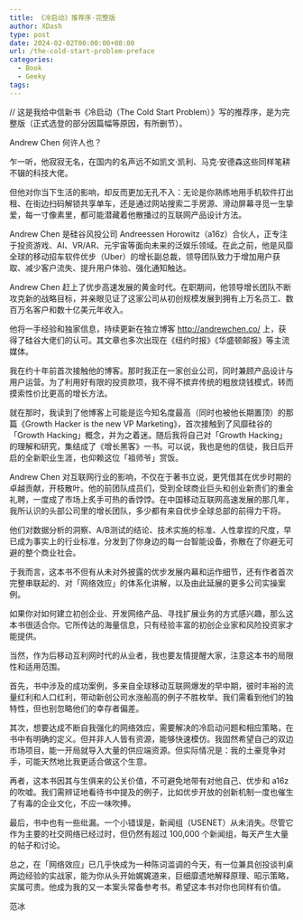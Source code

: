 ```yaml
---
title: 《冷启动》推荐序·完整版
author: XDash
type: post
date: 2024-02-02T00:00:00+08:00
url: /the-cold-start-problem-preface
categories:
  - Book
  - Geeky
tags:
---
```

// 这是我给中信新书《冷启动（The Cold Start Problem）》写的推荐序，是为完整版（正式选登的部分因篇幅等原因，有所删节）。  

Andrew Chen 何许人也？

乍一听，他寂寂无名，在国内的名声远不如凯文·凯利、马克·安德森这些同样笔耕不辍的科技大佬。

但他对你当下生活的影响，却反而更加无孔不入：无论是你熟练地用手机软件打出租、在街边扫码解锁共享单车，还是通过网站搜索二手房源、滑动屏幕寻觅一生挚爱，每一寸像素里，都可能潜藏着他散播过的互联网产品设计方法。

Andrew Chen 是硅谷风投公司 Andreessen Horowitz（a16z）合伙人，正专注于投资游戏、AI、VR/AR、元宇宙等面向未来的泛娱乐领域。在此之前，他是风靡全球的移动招车软件优步（Uber）的增长副总裁，领导团队致力于增加用户获取、减少客户流失、提升用户体验、强化通知触达。

Andrew Chen 赶上了优步高速发展的黄金时代。在职期间，他领导增长团队不断攻克新的战略目标，并亲眼见证了这家公司从初创规模发展到拥有上万名员工、数百万名客户和数十亿美元年收入。

他将一手经验和独家信息，持续更新在独立博客 http://andrewchen.co/ 上，获得了硅谷大佬们的认可。其文章也多次出现在《纽约时报》《华盛顿邮报》等主流媒体。

我在约十年前首次接触他的博客。那时我正在一家创业公司，同时兼顾产品设计与用户运营。为了利用好有限的投资款项，我不得不摈弃传统的粗放烧钱模式，转而摸索性价比更高的增长方法。

就在那时，我读到了他博客上可能是迄今知名度最高（同时也被他长期置顶）的那篇《Growth Hacker is the new VP Marketing》，首次接触到了风靡硅谷的「Growth Hacking」概念，并为之着迷。随后我将自己对「Growth Hacking」的理解和研究，集结成了《增长黑客》一书。可以说，我也是他的信徒，我日后开启的全新职业生涯，也仰赖这位「祖师爷」赏饭。

Andrew Chen 对互联网行业的影响，不仅在于著书立说，更凭借其在优步时期的卓越贡献，开枝散叶。他的前团队成员们，受到全球商业巨头和创业新贵们的重金礼聘，一度成了市场上炙手可热的香饽饽。在中国移动互联网高速发展的那几年，我所认识的头部公司里的增长团队，多少都有来自优步全球总部的前得力干将。

他们对数据分析的洞察、A/B测试的结论、技术实施的标准、人性拿捏的尺度，早已成为事实上的行业标准，分发到了你身边的每一台智能设备，弥散在了你避无可避的整个商业社会。

于我而言，这本书不但有从未对外披露的优步发展内幕和运作细节，还有作者首次完整串联起的、对「网络效应」的体系化讲解，以及由此延展的更多公司实操案例。

如果你对如何建立初创企业、开发网络产品、寻找扩展业务的方式感兴趣，那么这本书很适合你。它所传达的海量信息，只有经验丰富的初创企业家和风险投资家才能提供。

当然，作为后移动互利网时代的从业者，我也要友情提醒大家，注意这本书的局限性和适用范围。

首先，书中涉及的成功案例，多来自全球移动互联网爆发的早中期，彼时丰裕的流量红利和人口红利，带动新创公司水涨船高的例子不胜枚举。我们需看到他们的独特性，但也别忽略他们的幸存者偏差。

其次，想要达成不断自我强化的网络效应，需要解决的冷启动问题和相应策略，在书中有明确的定义。但并非人人皆有资源，能够快速模仿。我固然希望自己的双边市场项目，能一开局就导入大量的供应端资源。但实际情况是：我的土豪竞争对手，可能天然地比我更适合做这个生意。

再者，这本书因其与生俱来的公关价值，不可避免地带有对他自己、优步和 a16z 的吹嘘。我们需辨证地看待书中提及的例子，比如优步开放的创新机制一度也催生了有毒的企业文化，不应一味吹捧。

最后，书中也有一些纰漏。一个小错误是，新闻组（USENET）从未消失。尽管它作为主要的社交网络已经过时，但仍然有超过 100,000 个新闻组，每天产生大量的帖子和讨论。

总之，在「网络效应」已几乎快成为一种陈词滥调的今天，有一位兼具创投谈判桌两边经验的实战家，能为你从头开始娓娓道来，巨细靡遗地解释原理、昭示策略，实属可贵。他成为我的又一本案头常备参考书。希望这本书对你也同样有价值。

范冰